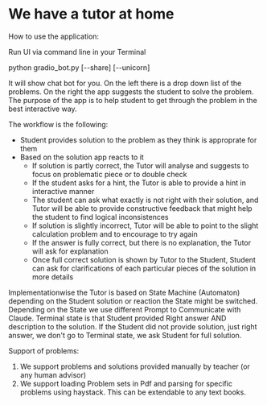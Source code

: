 # We have a tutor at home

How to use the application:

Run UI via command line in your Terminal

python gradio_bot.py [--share] [--unicorn]

It will show chat bot for you. On the left there is a drop down list of the problems. On the right the app suggests the student to solve the problem.
The purpose of the app is to help student to get through the problem in the best interactive way.

The workflow is the following:
 - Student provides solution to the problem as they think is approprate for them
 - Based on the solution app reacts to it
      - If solution is partly correct, the Tutor will analyse and suggests to focus on problematic piece or to double check
      - If the student asks for a hint, the Tutor is able to provide a hint in interactive manner
      - The student can ask what exactly is not right with their solution, and Tutor will be able to provide constructive feedback that might help the student to find logical inconsistences
      - If solution is slightly incorrect, Tutor will be able to point to the slight calculation problem and to encourage to try again
      - If the answer is fully correct, but there is no explanation, the Tutor will ask for explanation
      - Once full correct solution is shown by Tutor to the Student, Student can ask for clarifications of each particular pieces of the solution in more details


Implementationwise the Tutor is based on State Machine (Automaton) depending on the Student solution or reaction the State might be switched. Depending on the State we use different Prompt to Communicate with Claude.
Terminal state is that Student provided Right answer AND description to the solution. If the Student did not provide solution, just right answer, we don't go to Terminal state, we ask Student for full solution.

Support of problems:
1. We support problems and solutions provided manually by teacher (or any human advisor)
2. We support loading Problem sets in Pdf and parsing for specific problems using haystack. This can be extendable to any text books.


